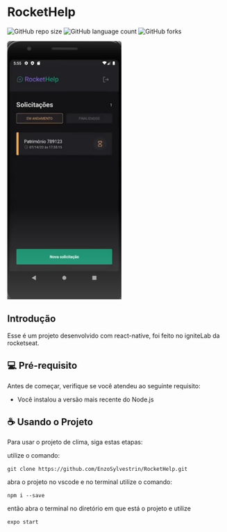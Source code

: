 # RocketHelp

![GitHub repo size](https://img.shields.io/github/repo-size/EnzoSylvestrin/RocketHelp?style=for-the-badge)
![GitHub language count](https://img.shields.io/github/languages/count/EnzoSylvestrin/RocketHelp?style=for-the-badge)
![GitHub forks](https://img.shields.io/github/forks/EnzoSylvestrin/RocketHelp?style=for-the-badge)

<img src="img-app.png" alt="Imagem de uma das telas do projeto">

## Introdução

Esse é um projeto desenvolvido com react-native, foi feito no igniteLab da rocketseat.

## 💻 Pré-requisito

Antes de começar, verifique se você atendeu ao seguinte requisito:
* Você instalou a versão mais recente do Node.js

## ☕ Usando o Projeto

Para usar o projeto de clima, siga estas etapas:

utilize o comando:

```
git clone https://github.com/EnzoSylvestrin/RocketHelp.git
```

abra o projeto no vscode e no terminal utilize o comando:

```
npm i --save
```

então abra o terminal no diretório em que está o projeto e utilize 

```
expo start
```
